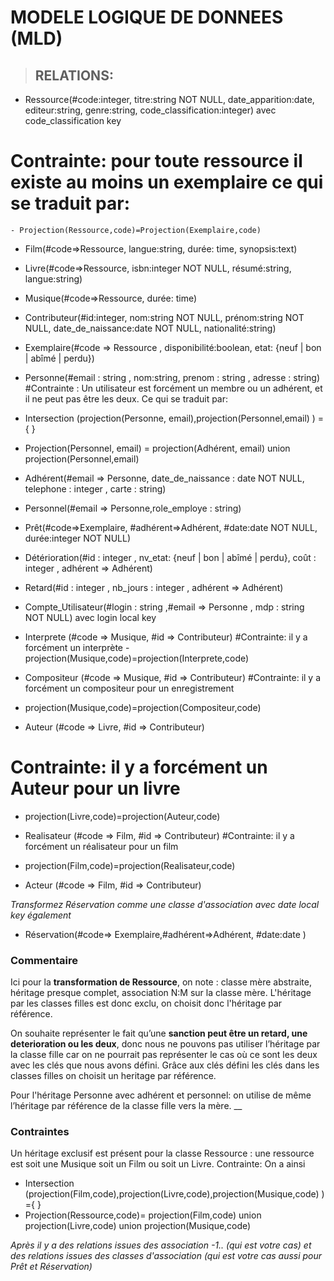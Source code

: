 # MODELE LOGIQUE DE DONNEES (MLD)

>## RELATIONS:

- Ressource(#code:integer, titre:string NOT NULL, date_apparition:date, editeur:string, genre:string, code_classification:integer) avec code_classification key
 
# Contrainte: pour toute ressource il existe au moins un exemplaire ce qui se traduit par:
    - Projection(Ressource,code)=Projection(Exemplaire,code)

- Film(#code=>Ressource, langue:string, durée: time, synopsis:text)

- Livre(#code=>Ressource, isbn:integer NOT NULL, résumé:string, langue:string)

- Musique(#code=>Ressource, durée: time)

- Contributeur(#id:integer, nom:string NOT NULL, prénom:string NOT NULL, date_de_naissance:date NOT NULL, nationalité:string)

- Exemplaire(#code => Ressource , disponibilité:boolean, etat: {neuf | bon | abîmé | perdu})

- Personne(#email : string , nom:string, prenom : string , adresse : string)
#Contrainte : Un utilisateur est forcément un membre ou un adhérent, et il ne peut pas être les deux. Ce qui se traduit par:
 - Intersection (projection(Personne, email),projection(Personnel,email) ) = { }
 - Projection(Personnel, email) = projection(Adhérent, email) union projection(Personnel,email)


- Adhérent(#email => Personne, date_de_naissance : date NOT NULL, telephone : integer , carte : string) 

- Personnel(#email => Personne,role_employe : string) 

- Prêt(#code=>Exemplaire, #adhérent=>Adhérent, #date:date NOT NULL, durée:integer NOT NULL)

- Détérioration(#id : integer , nv_etat: {neuf | bon | abîmé | perdu}, coût : integer , adhérent => Adhérent)

- Retard(#id : integer , nb_jours : integer , adhérent => Adhérent)

- Compte_Utilisateur(#login : string ,#email => Personne ,  mdp : string  NOT NULL)  avec login local key

- Interprete (#code => Musique, #id => Contributeur)
#Contrainte: il y a forcément un interprète
-projection(Musique,code)=projection(Interprete,code)

- Compositeur (#code => Musique, #id => Contributeur)
 #Contrainte: il y a forcément un compositeur pour un enregistrement
 - projection(Musique,code)=projection(Compositeur,code)

- Auteur (#code => Livre, #id => Contributeur)
# Contrainte: il y a forcément un Auteur pour un livre
 - projection(Livre,code)=projection(Auteur,code)

- Realisateur (#code => Film, #id => Contributeur)
#Contrainte: il y a forcément un réalisateur pour un film
 - projection(Film,code)=projection(Realisateur,code)

- Acteur (#code => Film, #id => Contributeur)

_Transformez Réservation comme une classe d'association avec date local key également_

- Réservation(#code=> Exemplaire,#adhérent=>Adhérent, #date:date )

### Commentaire
Ici pour la **transformation de Ressource**, on note : classe mère abstraite, héritage presque complet, association N:M sur la classe mère.
L'héritage par les classes filles est donc exclu, on choisit donc l'héritage par référence.

On souhaite représenter le fait qu’une **sanction peut être un retard, une deterioration  ou les deux**, donc nous ne pouvons pas utiliser l’héritage par la classe fille car on ne pourrait pas représenter le cas où ce sont les deux avec les clés que nous avons défini. Grâce aux clés défini les clés  dans les classes filles on choisit un heritage par référence.

Pour l'héritage Personne avec adhérent et personnel: on utilise de même l’héritage par référence de la classe fille vers la mère.
__
### Contraintes 
Un héritage exclusif est présent pour la classe Ressource : une ressource est soit une Musique soit un Film ou soit un Livre. Contrainte: 
 On a ainsi 
 - Intersection (projection(Film,code),projection(Livre,code),projection(Musique,code) ) ={ }
 - Projection(Ressource,code)= projection(Film,code) union projection(Livre,code) union projection(Musique,code)

_Après il y a des relations issues des association -1.. (qui est votre cas) et des relations issues des classes d'association (qui est votre cas aussi pour Prêt et Réservation)_
